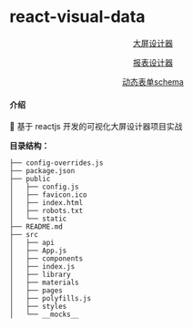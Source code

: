 # react-visual-data

<p align="center">
  <a href="https://wuli-admin.gitee.io/react-wuli-admin/#/workspace/fullscreen" target="_blank">大屏设计器</a>
</p>
<p align= "center">
    <a href="https://wuli-admin.gitee.io/react-wuli-admin/#/workspace/fullscreen" target="_blank">报表设计器</a>
</p>
<p align="center">
  <a href="https://wuli-admin.gitee.io/react-wuli-admin/#/workspace/form-render" target="_blank">动态表单schema</a>
</p>

#### 介绍

🎉 基于 reactjs 开发的可视化大屏设计器项目实战

**目录结构：**

```
├── config-overrides.js
├── package.json
├── public
│   ├── config.js
│   ├── favicon.ico
│   ├── index.html
│   ├── robots.txt
│   └── static
├── README.md
├── src
│   ├── api
│   ├── App.js
│   ├── components
│   ├── index.js
│   ├── library
│   ├── materials
│   ├── pages
│   ├── polyfills.js
│   ├── styles
│   └── __mocks__
```

